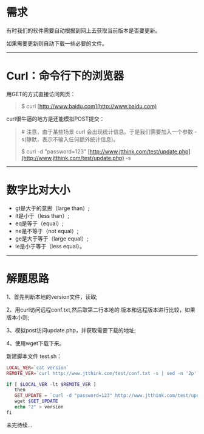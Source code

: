 # 需求

有时我们的软件需要自动根据到网上去获取当前版本是否要更新。

如果需要更新则自动下载一些必要的文件。

---

# Curl：命令行下的浏览器

用GET的方式直接访问网页：

> $ curl [http://www.baidu.com](http://www.baidu.com)

curl很牛逼的地方是还能模拟POST提交：

> \# 注意，由于某些场景 curl 会出现统计信息。于是我们需要加入一个参数 -s\(静默，表示不输入任何额外统计信息\)。
>
> $  curl -d "password=123" [http://www.jtthink.com/test/update.php](http://www.jtthink.com/test/update.php) -s

---

# 数字比对大小

* gt是大于的意思（large than）;  
* lt是小于（less than）;
* eq是等于（equal）;        
* ne是不等于（not equal）;
* ge是大于等于（large equal）;
* le是小于等于（less equal）。

---

# 解题思路

1、首先判断本地的version文件，读取;

2、用curl访问远程conf.txt,然后取第二行本地的 版本和远程版本进行比较，如果版本小则;

3、模拟post访问update.php，并获取需要下载的地址;

4、使用wget下载下来。

新建脚本文件 test.sh：

```php
LOCAL_VER=`cat version`
REMOTE_VER=`curl http://www.jtthink.com/test/conf.txt -s | sed -n '2p'`

if [ $LOCAL_VER -lt $REMOTE_VER ]
   then
   GET_UPDATE = `curl -d "password=123" http://www.jtthink.com/test/update.php -s`
   wget $GET_UPDATE
   echo "2" > version
fi
```

未完待续...

